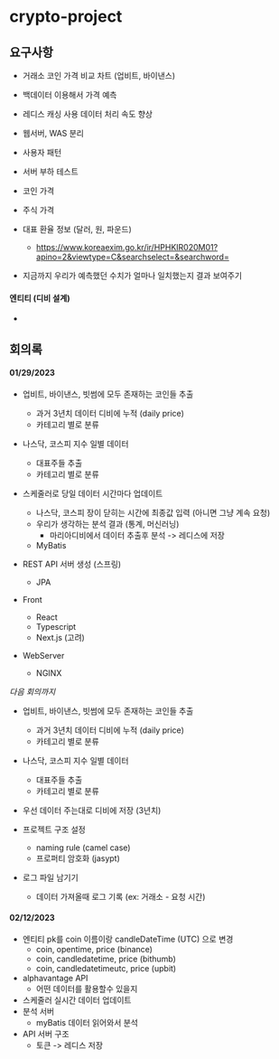 # crypto-project

## 요구사항
  - 거래소 코인 가격 비교 차트 (업비트, 바이낸스)
  - 백데이터 이용해서 가격 예측 
  - 레디스 캐싱 사용 데이터 처리 속도 향상
  - 웹서버, WAS 분리
  - 사용자 패턴
  - 서버 부하 테스트

  - 코인 가격
  - 주식 가격
  - 대표 환율 정보 (달러, 원, 파운드)
    - https://www.koreaexim.go.kr/ir/HPHKIR020M01?apino=2&viewtype=C&searchselect=&searchword=
  - 지금까지 우리가 예측했던 수치가 얼마나 일치했는지 결과 보여주기


#### 엔티티 (디비 설계)
  - 


## 회의록
#### 01/29/2023
  - 업비트, 바이낸스, 빗썸에 모두 존재하는 코인들 추출
    - 과거 3년치 데이터 디비에 누적 (daily price)
    - 카테고리 별로 분류 
  - 나스닥, 코스피 지수 일별 데이터
    - 대표주들 추출
    - 카테고리 별로 분류

  - 스케줄러로 당일 데이터 시간마다 업데이트
    - 나스닥, 코스피 장이 닫히는 시간에 최종값 입력 (아니면 그냥 계속 요청)
    - 우리가 생각하는 분석 결과 (통계, 머신러닝)
      - 마리아디비에서 데이터 추출후 분석 -> 레디스에 저장
    - MyBatis

  - REST API 서버 생성 (스프링)
    - JPA
  
  - Front
    - React
    - Typescript
    - Next.js (고려)

  - WebServer
    - NGINX

*다음 회의까지*
  - 업비트, 바이낸스, 빗썸에 모두 존재하는 코인들 추출
    - 과거 3년치 데이터 디비에 누적 (daily price)
    - 카테고리 별로 분류 
  - 나스닥, 코스피 지수 일별 데이터
    - 대표주들 추출
    - 카테고리 별로 분류

  - 우선 데이터 주는대로 디비에 저장 (3년치)

  - 프로젝트 구조 설정 
    - naming rule (camel case)
    - 프로퍼티 암호화 (jasypt)

  - 로그 파일 남기기 
    - 데이터 가져올때 로그 기록 (ex: 거래소 - 요청 시간)

#### 02/12/2023
  - 엔티티 pk를 coin 이름이랑 candleDateTime (UTC) 으로 변경
    - coin, opentime, price (binance) 
    - coin, candledatetime, price (bithumb) 
    - coin, candledatetimeutc, price (upbit)
  - alphavantage API 
    - 어떤 데이터를 활용할수 있을지
  - 스케줄러 실시간 데이터 업데이트
  - 분석 서버
    - myBatis 데이터 읽어와서 분석
  - API 서버 구조
    - 토큰 -> 레디스 저장